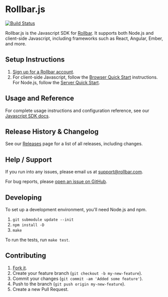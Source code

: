 # Rollbar.js
[![Build Status](https://api.travis-ci.org/rollbar/rollbar.js.png?branch=v2.4.4)](https://travis-ci.org/rollbar/rollbar.js)

Rollbar.js is the Javascript SDK for [Rollbar](https://rollbar.com).  It supports both Node.js and client-side Javascript, including frameworks such as React, Angular, Ember, and more.

## Setup Instructions

1. [Sign up for a Rollbar account](https://rollbar.com/signup).
2. For client-side Javascript, follow the [Browser Quick Start](https://docs.rollbar.com/docs/javascript#section-quick-start-browser) instructions.  For Node.js, follow the [Server Quick Start](https://docs.rollbar.com/docs/javascript#section-quick-start-server).

## Usage and Reference

For complete usage instructions and configuration reference, see our [Javascript SDK docs](https://docs.rollbar.com/docs/javascript).
  
## Release History & Changelog

See our [Releases](https://github.com/rollbar/rollbar.js/releases) page for a list of all releases, including changes.

## Help / Support

If you run into any issues, please email us at [support@rollbar.com](mailto:support@rollbar.com).

For bug reports, please [open an issue on GitHub](https://github.com/rollbar/rollbar.js/issues/new).

## Developing

To set up a development environment, you'll need Node.js and npm.

1. `git submodule update --init`
2. `npm install -D`
3. `make`

To run the tests, run `make test`.

## Contributing

1. [Fork it](https://github.com/rollbar/rollbar.js).
2. Create your feature branch (`git checkout -b my-new-feature`).
3. Commit your changes (`git commit -am 'Added some feature'`).
4. Push to the branch (`git push origin my-new-feature`).
5. Create a new Pull Request.
